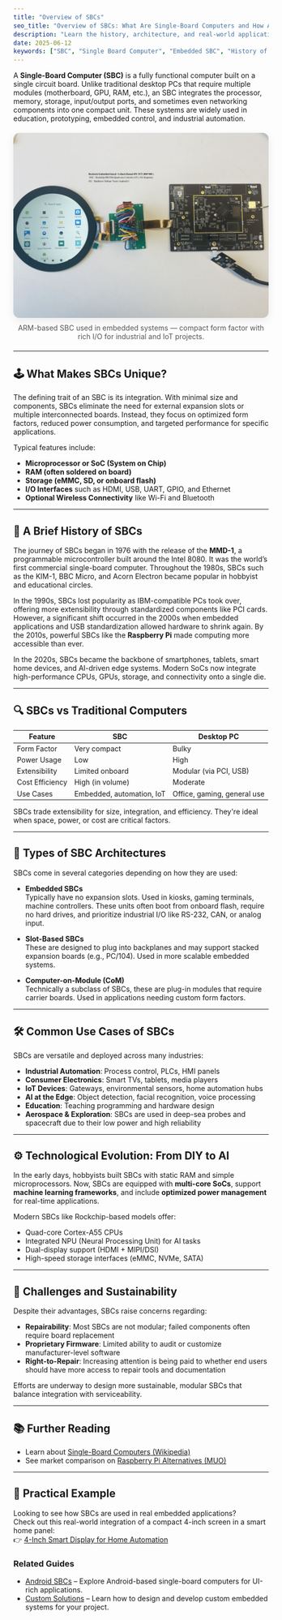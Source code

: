 ```yaml
---
title: "Overview of SBCs"
seo_title: "Overview of SBCs: What Are Single-Board Computers and How Are They Used in Embedded Systems?"
description: "Learn the history, architecture, and real-world applications of single-board computers (SBCs), including modern use cases in IoT, automation, and edge computing."
date: 2025-06-12
keywords: ["SBC", "Single Board Computer", "Embedded SBC", "History of SBCs", "IoT SBC", "Industrial SBC"]
---
```


A **Single-Board Computer (SBC)** is a fully functional computer built on a single circuit board. Unlike traditional desktop PCs that require multiple modules (motherboard, GPU, RAM, etc.), an SBC integrates the processor, memory, storage, input/output ports, and sometimes even networking components into one compact unit. These systems are widely used in education, prototyping, embedded control, and industrial automation.

<figure style="margin:1.25rem 0;text-align:center">
  <img 
    src="/images/RK3566-S9.jpeg" 
    alt="Single-Board Computer overview — ARM-based SBC with HDMI, USB, Ethernet and GPIO headers" 
    loading="lazy" decoding="async" 
    style="max-width:100%;height:auto;border-radius:12px;box-shadow:0 6px 18px rgba(0,0,0,.08)">
  <figcaption style="color:#555;margin-top:.5rem">
    ARM-based SBC used in embedded systems — compact form factor with rich I/O for industrial and IoT projects.
  </figcaption>
</figure>

---

## 🕹 What Makes SBCs Unique?

The defining trait of an SBC is its integration. With minimal size and components, SBCs eliminate the need for external expansion slots or multiple interconnected boards. Instead, they focus on optimized form factors, reduced power consumption, and targeted performance for specific applications.

Typical features include:

- **Microprocessor or SoC (System on Chip)**  
- **RAM (often soldered on board)**  
- **Storage (eMMC, SD, or onboard flash)**  
- **I/O Interfaces** such as HDMI, USB, UART, GPIO, and Ethernet  
- **Optional Wireless Connectivity** like Wi-Fi and Bluetooth

---

## 🧭 A Brief History of SBCs

The journey of SBCs began in 1976 with the release of the **MMD-1**, a programmable microcontroller built around the Intel 8080. It was the world’s first commercial single-board computer. Throughout the 1980s, SBCs such as the KIM-1, BBC Micro, and Acorn Electron became popular in hobbyist and educational circles.

In the 1990s, SBCs lost popularity as IBM-compatible PCs took over, offering more extensibility through standardized components like PCI cards. However, a significant shift occurred in the 2000s when embedded applications and USB standardization allowed hardware to shrink again. By the 2010s, powerful SBCs like the **Raspberry Pi** made computing more accessible than ever.

In the 2020s, SBCs became the backbone of smartphones, tablets, smart home devices, and AI-driven edge systems. Modern SoCs now integrate high-performance CPUs, GPUs, storage, and connectivity onto a single die.

---

## 🔍 SBCs vs Traditional Computers

| Feature | SBC | Desktop PC |
|--------|-----|------------|
| Form Factor | Very compact | Bulky |
| Power Usage | Low | High |
| Extensibility | Limited onboard | Modular (via PCI, USB) |
| Cost Efficiency | High (in volume) | Moderate |
| Use Cases | Embedded, automation, IoT | Office, gaming, general use |

SBCs trade extensibility for size, integration, and efficiency. They're ideal when space, power, or cost are critical factors.

---

## 🧠 Types of SBC Architectures

SBCs come in several categories depending on how they are used:

- **Embedded SBCs**  
  Typically have no expansion slots. Used in kiosks, gaming terminals, machine controllers. These units often boot from onboard flash, require no hard drives, and prioritize industrial I/O like RS-232, CAN, or analog input.

- **Slot-Based SBCs**  
  These are designed to plug into backplanes and may support stacked expansion boards (e.g., PC/104). Used in more scalable embedded systems.

- **Computer-on-Module (CoM)**  
  Technically a subclass of SBCs, these are plug-in modules that require carrier boards. Used in applications needing custom form factors.

---

## 🛠 Common Use Cases of SBCs

SBCs are versatile and deployed across many industries:

- **Industrial Automation**: Process control, PLCs, HMI panels  
- **Consumer Electronics**: Smart TVs, tablets, media players  
- **IoT Devices**: Gateways, environmental sensors, home automation hubs  
- **AI at the Edge**: Object detection, facial recognition, voice processing  
- **Education**: Teaching programming and hardware design  
- **Aerospace & Exploration**: SBCs are used in deep-sea probes and spacecraft due to their low power and high reliability

---

## ⚙️ Technological Evolution: From DIY to AI

In the early days, hobbyists built SBCs with static RAM and simple microprocessors. Now, SBCs are equipped with **multi-core SoCs**, support **machine learning frameworks**, and include **optimized power management** for real-time applications.

Modern SBCs like Rockchip-based models offer:

- Quad-core Cortex-A55 CPUs  
- Integrated NPU (Neural Processing Unit) for AI tasks  
- Dual-display support (HDMI + MIPI/DSI)  
- High-speed storage interfaces (eMMC, NVMe, SATA)

---

## 🌱 Challenges and Sustainability

Despite their advantages, SBCs raise concerns regarding:

- **Repairability**: Most SBCs are not modular; failed components often require board replacement  
- **Proprietary Firmware**: Limited ability to audit or customize manufacturer-level software  
- **Right-to-Repair**: Increasing attention is being paid to whether end users should have more access to repair tools and documentation

Efforts are underway to design more sustainable, modular SBCs that balance integration with serviceability.

---

## 📚 Further Reading

- Learn about <a href="https://en.wikipedia.org/wiki/Single-board_computer" target="_blank" rel="nofollow">Single-Board Computers (Wikipedia)</a>  
- See market comparison on <a href="https://www.makeuseof.com/tag/best-raspberry-pi-alternatives/" target="_blank" rel="nofollow">Raspberry Pi Alternatives (MUO)</a>

---

## 🧩 Practical Example

Looking to see how SBCs are used in real embedded applications?  
Check out this real-world integration of a compact 4-inch screen in a smart home panel:  
👉 <a href="https://industrial-tft.com/posts/4inch-home-automation/" target="_blank">4-Inch Smart Display for Home Automation</a>

<div class="related-guides">
  <h3>Related Guides</h3>
  <ul>
    <li><a href="/posts/android-sbc-overview/">Android SBCs</a> – Explore Android-based single-board computers for UI-rich applications.</li>
    <li><a href="/posts/custom-embedded-systems/">Custom Solutions</a> – Learn how to design and develop custom embedded systems for your project.</li>
  </ul>
</div>
